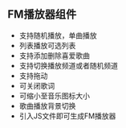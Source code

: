 ## FM播放器组件

- 支持随机播放，单曲播放
- 列表播放可选列表
- 支持添加删除喜爱歌曲
- 支持切换播放频道或者随机频道
- 支持拖动
- 可关闭歌词
- 可缩小至音乐图标大小
- 歌曲播放背景切换
- 引入JS文件即可生成FM播放器